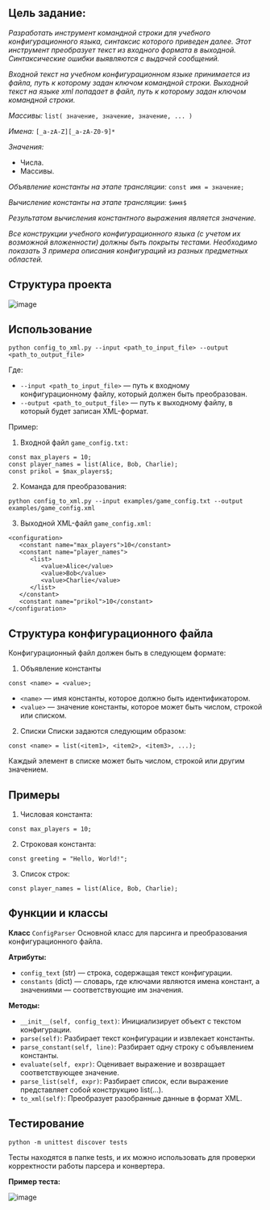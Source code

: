 ## **Цель задание:**

*Разработать инструмент командной строки для учебного конфигурационного
языка, синтаксис которого приведен далее. Этот инструмент преобразует текст из
входного формата в выходной. Синтаксические ошибки выявляются с выдачей
сообщений.*


*Входной текст на учебном конфигурационном языке принимается из
файла, путь к которому задан ключом командной строки. Выходной текст на
языке xml попадает в файл, путь к которому задан ключом командной строки.*

*Массивы:*
```list( значение, значение, значение, ... )```

*Имена:*
```[_a-zA-Z][_a-zA-Z0-9]*```

*Значения:*
   - Числа.
   - Массивы.

*Объявление константы на этапе трансляции:*
```const имя = значение;```

*Вычисление константы на этапе трансляции:*
```$имя$```

*Результатом вычисления константного выражения является значение.*

*Все конструкции учебного конфигурационного языка (с учетом их
возможной вложенности) должны быть покрыты тестами. Необходимо показать 3
примера описания конфигураций из разных предметных областей.*

## Структура проекта

![image](https://github.com/user-attachments/assets/cbfbf839-413f-49ac-a71f-e35cb1e4dc78)

## **Использование**
```
python config_to_xml.py --input <path_to_input_file> --output <path_to_output_file>
```
Где:

   - `--input <path_to_input_file>` — путь к входному конфигурационному файлу, который должен быть преобразован.
   - `--output <path_to_output_file>` — путь к выходному файлу, в который будет записан XML-формат.

Пример:

1. Входной файл `game_config.txt:`
```
const max_players = 10;
const player_names = list(Alice, Bob, Charlie);
const prikol = $max_players$;
```
2. Команда для преобразования:
```
python config_to_xml.py --input examples/game_config.txt --output examples/game_config.xml
```
3. Выходной XML-файл `game_config.xml:`
```
<configuration>
   <constant name="max_players">10</constant>
   <constant name="player_names">
      <list>
         <value>Alice</value>
         <value>Bob</value>
         <value>Charlie</value>
      </list>
   </constant>
   <constant name="prikol">10</constant>
</configuration>
```
## **Структура конфигурационного файла**


Конфигурационный файл должен быть в следующем формате:


1. Объявление константы
```
const <name> = <value>;
```

   - `<name>` — имя константы, которое должно быть идентификатором.
   - `<value>` — значение константы, которое может быть числом, строкой или списком.
2. Списки
Списки задаются следующим образом:
```
const <name> = list(<item1>, <item2>, <item3>, ...);
```
Каждый элемент в списке может быть числом, строкой или другим значением.

## **Примеры**
1. Числовая константа:
```
const max_players = 10;
```
2. Строковая константа:
```
const greeting = "Hello, World!";
```
3. Список строк:
```
const player_names = list(Alice, Bob, Charlie);
```

## **Функции и классы**
**Класс** `ConfigParser`
Основной класс для парсинга и преобразования конфигурационного файла.

**Атрибуты:**
   - `config_text` (str) — строка, содержащая текст конфигурации.
   - `constants` (dict) — словарь, где ключами являются имена констант, а значениями — соответствующие им значения.


**Методы:**
   - `__init__(self, config_text)`: Инициализирует объект с текстом конфигурации.
   - `parse(self)`: Разбирает текст конфигурации и извлекает константы.
   - `parse_constant(self, line)`: Разбирает одну строку с объявлением константы.
   - `evaluate(self, expr)`: Оценивает выражение и возвращает соответствующее значение.
   - `parse_list(self, expr)`: Разбирает список, если выражение представляет собой конструкцию list(...).
   - `to_xml(self)`: Преобразует разобранные данные в формат XML.

## **Тестирование**
```
python -m unittest discover tests
```
Тесты находятся в папке tests, и их можно использовать для проверки корректности работы парсера и конвертера.

**Пример теста:**

![image](https://github.com/user-attachments/assets/dbe3cad2-272f-4bf2-8a7a-96c8eae1e5c2)


